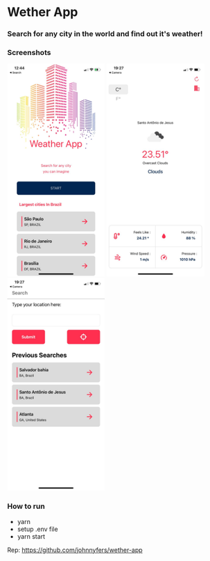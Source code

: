 # Wether App

### Search for any city in the world and find out it's weather!

### Screenshots

<img height="489em" src="sreenshot1.jpeg"></img>
<img height="489em" src="sreenshot2.jpeg"></img>
<img height="489em" src="sreenshot3.jpeg"></img>


### How to run

- yarn
- setup .env file
- yarn start


Rep: https://github.com/johnnyfers/wether-app